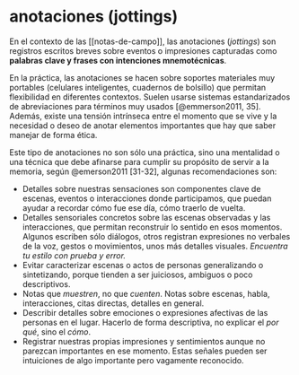 # anotaciones (jottings)
En el contexto de las [[notas-de-campo]], las anotaciones (*jottings*) son registros escritos breves sobre eventos o impresiones capturadas como **palabras clave y frases con intenciones mnemotécnicas**.

En la práctica, las anotaciones se hacen sobre soportes materiales muy portables (celulares inteligentes, cuadernos de bolsillo) que permitan flexibilidad en diferentes contextos. Suelen usarse sistemas estandarizados de abreviaciones para términos muy usados [@emmerson2011, 35]. Además, existe una tensión intrínseca entre el momento que se vive y la necesidad o deseo de anotar elementos importantes que hay que saber manejar de forma ética.

Este tipo de anotaciones no son sólo una práctica, sino una mentalidad o una técnica que debe afinarse para cumplir su propósito de servir a la memoria, según @emerson2011 [31-32], algunas recomendaciones son:

- Detalles sobre nuestras sensaciones son componentes clave de escenas, eventos o interacciones donde participamos, que puedan ayudar a recordar cómo fue ese día, cómo traerlo de vuelta.
- Detalles sensoriales concretos sobre las escenas observadas y las interacciones, que permitan reconstruir lo sentido en esos momentos. Algunos escriben sólo diálogos, otros registran expresiones no verbales de la voz, gestos o movimientos, unos más detalles visuales. *Encuentra tu estilo con prueba y error.*
- Evitar caracterizar escenas o actos de personas generalizando o sintetizando, porque tienden a ser juiciosos, ambiguos o poco descriptivos.
- Notas que *muestren*, no que *cuenten*. Notas sobre escenas, habla, interacciones, citas directas, detalles en general.
- Describir detalles sobre emociones o expresiones afectivas de las personas en el lugar. Hacerlo de forma descriptiva, no explicar el *por qué*, sino el *cómo*.
- Registrar nuestras propias impresiones y sentimientos aunque no parezcan importantes en ese momento. Estas señales pueden ser intuiciones de algo importante pero vagamente reconocido.
